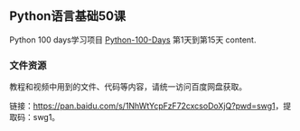 ## Python语言基础50课

Python 100 days学习项目 [Python-100-Days](https://github.com/jackfrued/Python-100-Days) 第1天到第15天 content.

### 文件资源

教程和视频中用到的文件、代码等内容，请统一访问百度网盘获取。

链接：<https://pan.baidu.com/s/1NhWtYcpFzF72cxcsoDoXjQ?pwd=swg1>，提取码：swg1。 
